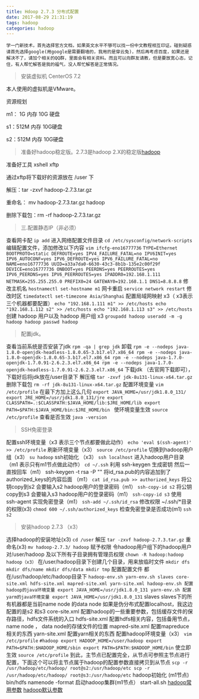 ```yaml
---
title: Hdoop 2.7.3 分布式配置
date: 2017-08-29 21:31:19
tags: hadoop
categories: hadoop
---
```

`
学一门新技术，首先选择官方文档，如果英文水平不够可以找一份中文教程相互印证。碰到疑惑请首先选择google(用google是需要翻墙的，我用的是穿云兔)，然后再考虑百度，如果还是解决不了，请加个相关的QQ群，里面会有相关资料。而且可以向群友请教，但是要放宽心态，记住，有人帮忙解答是我的福气，没人帮忙解答是正常情况。
`
>安装虚拟机 CenterOS 7.2

本人使用的虚拟机是VMware。

资源规划

m1： 1G 内存 10G 硬盘

s1：512M 内存 10G硬盘

s2：512M 内存 10G硬盘

>准备好hadoop稳定版。2.7.3是hadoop 2.X的稳定版[hadoop](https://www-eu.apache.org/dist/hadoop/common/stable/)

准备好工具 xshell xftp

通过xftp将下载好的资源放在 /user 下

解压：tar -zxvf hadoop-2.7.3.tar.gz

重命名： mv hadoop-2.7.3.tar.gz hadoop

删除下载包：rm -rf hadoop-2.7.3.tar.gz

>三.配置静态IP（非必须）

查看网卡配
`ip add`
进入网络配置文件目录
`cd /etc/sysconfig/network-scripts`
编辑配置文件，添加修改以下内容
`vim ifcfg-eno16777736`
`
TYPE=Ethernet
BOOTPROTO=static
DEFROUTE=yes
IPV4_FAILURE_FATAL=no
IPV6INIT=yes
IPV6_AUTOCONF=yes
IPV6_DEFROUTE=yes
IPV6_FAILURE_FATAL=no
NAME=eno16777736
UUID=a33a7da0-6630-43c3-8b1b-135e2c00f29f
DEVICE=eno16777736
ONBOOT=yes
PEERDNS=yes
PEERROUTES=yes
IPV6_PEERDNS=yes
IPV6_PEERROUTES=yes
IPADDR0=192.168.1.111
NETMASK=255.255.255.0
PREFIX0=24
GATEWAY0=192.168.1.1
DNS1=8.8.8.8
`
修改主机名
`hostnamectl set-hostname m1`
网卡重启
`service network restart`
修改时区
`timedatectl set-timezone Asia/Shanghai`
配置局域网映射 x3（ x3表示三个机器都要配置）
`
echo "192.168.1.111 m1" >> /etc/hosts
echo "192.168.1.112 s2" >> /etc/hosts
echo "192.168.1.113 s3" >> /etc/hosts
`
创建 hadoop 用户以及 hadoop 用户组 x3
`
groupadd hadoop
useradd -m -g hadoop hadoop
passwd hadoop
`
>配置jdk。

查看当前系统是否安装了jdk
`rpm -qa | grep jdk`
卸载
`
rpm -e --nodeps java-1.8.0-openjdk-headless-1.8.0.65-3.b17.el7.x86_64
rpm -e --nodeps java-1.8.0-openjdk-1.8.0.65-3.b17.el7.x86_64
rpm -e --nodeps java-1.7.0-openjdk-1.7.0.91-2.6.2.3.el7.x86_64
rpm -e --nodeps java-1.7.0-openjdk-headless-1.7.0.91-2.6.2.3.el7.x86_64
`
下载jdk （去官网下载即可），下载好后将jdk放在/user目录下
解压缩
`tar -zxvf jdk-8u131-linux-x64.tar.gz`
删除下载包
`rm -rf jdk-8u131-linux-x64.tar.gz`
配置环境变量
`vim /etc/profile`
在最下方加上这么几句
`
export JAVA_HOME=/usr/jdk1.8.0_131/
export JRE_HOME=/usr/jdk1.8.0_131/jre
export CLASSPATH=.:$CLASSPATH:$JAVA_HOME/lib:$JRE_HOME/lib
export PATH=$PATH:$JAVA_HOME/bin:$JRE_HOME/bin 
`
使环境变量生效
`
source /etc/profile
`
查看是否生效
`java -version`

>SSH免密登录

配置ssh环境变量（x3 表示三个节点都要做此动作）
`echo 'eval $(ssh-agent)' >> /etc/profile`
刷新环境变量（x3）
`source /etc/profile`
切换到hadoop用户组（x3）
`su hadoop`
ssh初始化 （x3）
`ssh localhost`
进入hadoop用户目录（m1 表示只有m1节点做此动作）
`cd ~/.ssh`
利用 ssh-keygen 生成密钥 然后一直按回车（m1）
ssh-keygen -t rsa -P ""
将id_rsa.pub的内容追加到了authorized_keys的内容后面 （m1）
`cat id_rsa.pub >> authorized_keys`
将公钥copy到s2 会要输入s2 hadoop用户的登录密码（m1）
`ssh-copy-id s2`
将公钥copy到s3 会要输入s3 hadoop用户的登录密码（m1）
`ssh-copy-id s3`
使用 ssh-agent 实现免密登录（m1）
`ssh-add ~/.ssh/id_rsa`
修改权限 ~/.ssh/*目录的权限(x3)
`
chmod 600 ~/.ssh/authorized_keys
`
检查免密登录是否成功(m1)
`ssh s2`

>安装hadoop 2.7.3 （x3）

选择hadoop的安装地址(x3)
`cd /user`
解压
`tar -zxvf hadoop-2.7.3.tar.gz`
重命名(x3)
`mv hadoop-2.7.3/ hadoop`
赋予权限 令hadoop用户组下的hadoop用户对/user/hadoop 及以下所有子目录拥有管理员权限
`chown -R hadoop:hadoop hadoop（x3）`
在/user/hadoop目录下创建几个目录，用来放临时文件
`mkdir dfs
mkdir dfs/name
mkdir dfs/data
mkdir tmp`
配置配置文件 都在/usr/hadoop/etc/hadoop目录下
`
hadoop-env.sh
yarn-env.sh
slaves
core-site.xml
hdfs-site.xml
mapred-site.xml
yarn-site.xml
hadoop-env.sh 配置hadoop的java环境变量 export JAVA_HOME=/usr/jdk1.8.0_131
yarn-env.sh 配置yarm的java环境变量 export JAVA_HOME=/usr/jdk1.8.0_131
`
slaves slaves下的所有机器都是当前name node 的data node 如果是伪分布式配置localhost，我这边配置的是s2 和s3 
core-site.xml 配置hadoop的一些重要参数，包括缓存文件的保存路径，hdfs文件系统的入口
hdfs-site.xml 配置hdfs相关内容，包括备用节点，name node ， data node的存储文件的位置
mapred-site.xml 配置mapreduce相关的东西
yarn-site.xml 配置yarn相关的东西
配置hadoop环境变量（x3）
`vim /etc/profile`
`#hadoop
export HADOOP_HOME=/user/hadoop
export PATH=$PATH:$HADOOP_HOME/sbin
export PATH=$PATH:$HADOOP_HOME/bin`
使立即生效
`source /etc/profile`
到此，主节点已配置完全，从节点可参照主节点进行配置，下面这个可以将主节点属于hadoop的配置参数直接拷贝到从节点
`scp -r /usr/hadoop/etc/hadoop/ root@s2:/usr/hadoop/etc
scp -r /usr/hadoop/etc/hadoop/ root@s3:/usr/hadoop/etc`
hadoop初始化 (m1节点)
bin/hdfs namenode -format
启动hadoop集群(m1节点）
start-all.sh
[hadoop常用参数](https://www.zhangrenhua.com/2016/01/05/hadoop-%E5%B8%B8%E7%94%A8%E5%8F%82%E6%95%B0%E6%95%B4%E7%90%86/?spm=5176.100239.blogcont152086.23.2GzKob)
[hadoop默认参数](https://segmentfault.com/a/1190000000709725?spm=5176.100239.blogcont152086.24.58jMXV)
